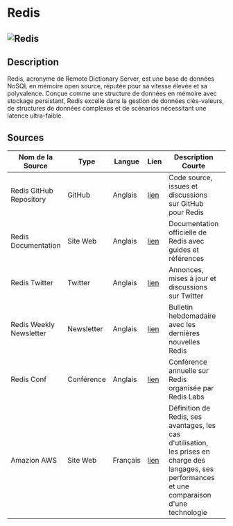 # Redis

## ![Redis](https://upload.wikimedia.org/wikipedia/fr/6/6b/Redis_Logo.svg "Redis")

## Description

Redis, acronyme de Remote Dictionary Server, est une base de données NoSQL en mémoire open source, réputée pour sa
vitesse élevée et sa polyvalence. Conçue comme une structure de données en mémoire avec stockage persistant, Redis
excelle dans la gestion de données clés-valeurs, de structures de données complexes et de scénarios nécessitant une
latence ultra-faible.

## Sources

| Nom de la Source        | Type       | Langue   | Lien                                        | Description Courte                                                                                                                                  | Tags                                    | Note (/5) |
|-------------------------|------------|----------|---------------------------------------------|-----------------------------------------------------------------------------------------------------------------------------------------------------|-----------------------------------------|-----------|
| Redis GitHub Repository | GitHub     | Anglais  | [lien](https://github.com/redis/redis)      | Code source, issues et discussions sur GitHub pour Redis                                                                                            | Redis, Open Source, In-Memory Database  | 5/5       |
| Redis Documentation     | Site Web   | Anglais  | [lien](https://redis.io/documentation)      | Documentation officielle de Redis avec guides et références                                                                                         | Redis, Documentation, NoSQL             | 5/5       |
| Redis Twitter           | Twitter    | Anglais  | [lien](https://twitter.com/redisfeed)       | Annonces, mises à jour et discussions sur Twitter                                                                                                   | Redis, Social Media, In-Memory Database | 3/5       |
| Redis Weekly Newsletter | Newsletter | Anglais  | [lien](https://redislabs.com/redis-weekly/) | Bulletin hebdomadaire avec les dernières nouvelles Redis                                                                                            | Redis, Newsletter, In-Memory Database   | 4/5       |
| Redis Conf              | Conférence | Anglais  | [lien](https://redislabs.com/redis-conf/)   | Conférence annuelle sur Redis organisée par Redis Labs                                                                                              | Redis, Conference, In-Memory Database   | 3/5       |
| Amazion AWS             | Site Web   | Français | [lien](https://aws.amazon.com/fr/redis/)    | Définition de Redis, ses avantages, les cas d'utilisation, les prises en charge des langages, ses performances et une comparaison d'une technologie | Redis, Conference, In-Memory Database   | 3/5       |
